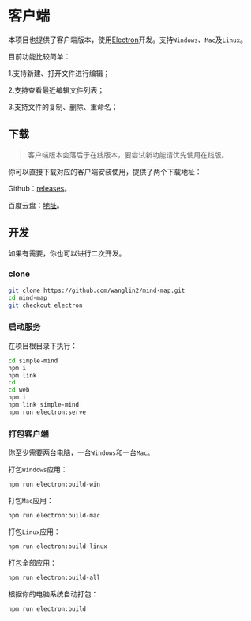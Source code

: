 # 客户端

本项目也提供了客户端版本，使用[Electron](https://www.electronjs.org/)开发。支持`Windows`、`Mac`及`Linux`。

目前功能比较简单：

1.支持新建、打开文件进行编辑；

2.支持查看最近编辑文件列表；

3.支持文件的复制、删除、重命名；

## 下载

> 客户端版本会落后于在线版本，要尝试新功能请优先使用在线版。

你可以直接下载对应的客户端安装使用，提供了两个下载地址：

Github：[releases](https://github.com/wanglin2/mind-map/releases)。

百度云盘：[地址](https://pan.baidu.com/s/1huasEbKsGNH2Af68dvWiOg?pwd=3bp3)。

## 开发

如果有需要，你也可以进行二次开发。

### clone

```bash
git clone https://github.com/wanglin2/mind-map.git
cd mind-map
git checkout electron
```

### 启动服务

在项目根目录下执行：

```bash
cd simple-mind
npm i
npm link
cd ..
cd web
npm i
npm link simple-mind
npm run electron:serve
```

### 打包客户端

你至少需要两台电脑，一台`Windows`和一台`Mac`。

打包`Windows`应用：

```bash
npm run electron:build-win
```

打包`Mac`应用：

```bash
npm run electron:build-mac
```

打包`Linux`应用：

```bash
npm run electron:build-linux
```

打包全部应用：

```bash
npm run electron:build-all
```

根据你的电脑系统自动打包：

```bash
npm run electron:build
```